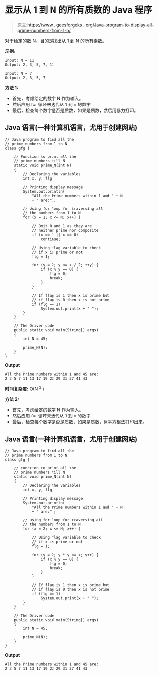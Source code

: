 # 显示从 1 到 N 的所有质数的 Java 程序

> 原文:[https://www . geesforgeks . org/Java-program-to-display-all-prime-numbers-from-1-n/](https://www.geeksforgeeks.org/java-program-to-display-all-prime-numbers-from-1-to-n/)

对于给定的数 N，目的是找出从 1 到 N 的所有素数。

**示例:**

```
Input: N = 11
Output: 2, 3, 5, 7, 11
```

```
Input: N = 7
Output: 2, 3, 5, 7 
```

**方法 1:**

*   首先，考虑给定的数字 N 作为输入。
*   然后应用 for 循环来迭代从 1 到 n 的数字
*   最后，检查每个数字是否是质数，如果是质数，然后用暴力打印。

## Java 语言(一种计算机语言，尤用于创建网站)

```
// Java program to find all the
// prime numbers from 1 to N
class gfg {

    // Function to print all the
    // prime numbers till N
    static void prime_N(int N)
    {
        // Declaring the variables
        int x, y, flg;

        // Printing display message
        System.out.println(
            "All the Prime numbers within 1 and " + N
            + " are:");

        // Using for loop for traversing all
        // the numbers from 1 to N
        for (x = 1; x <= N; x++) {

            // Omit 0 and 1 as they are
            // neither prime nor composite
            if (x == 1 || x == 0)
                continue;

            // Using flag variable to check
            // if x is prime or not
            flg = 1;

            for (y = 2; y <= x / 2; ++y) {
                if (x % y == 0) {
                    flg = 0;
                    break;
                }
            }

            // If flag is 1 then x is prime but
            // if flag is 0 then x is not prime
            if (flg == 1)
                System.out.print(x + " ");
        }
    }

    // The Driver code
    public static void main(String[] args)
    {
        int N = 45;

        prime_N(N);
    }
}
```

**Output**

```
All the Prime numbers within 1 and 45 are:
2 3 5 7 11 13 17 19 23 29 31 37 41 43 
```

**时间复杂度:** O(N <sup>2</sup> )

**方法 2:**

*   首先，考虑给定的数字 N 作为输入。
*   然后应用 for 循环来迭代从 1 到 n 的数字
*   最后，检查每个数字是否是质数，如果是质数，用平方根法打印出来。

## Java 语言(一种计算机语言，尤用于创建网站)

```
// Java program to find all the
// prime numbers from 1 to N
class gfg {

    // Function to print all the
    // prime numbers till N
    static void prime_N(int N)
    {
        // Declaring the variables
        int x, y, flg;

        // Printing display message
        System.out.println(
            "All the Prime numbers within 1 and " + N
            + " are:");

        // Using for loop for traversing all
        // the numbers from 1 to N
        for (x = 2; x <= N; x++) {

            // Using flag variable to check
            // if x is prime or not
            flg = 1;

            for (y = 2; y * y <= x; y++) {
                if (x % y == 0) {
                    flg = 0;
                    break;
                }
            }

            // If flag is 1 then x is prime but
            // if flag is 0 then x is not prime
            if (flg == 1)
                System.out.print(x + " ");
        }
    }

    // The Driver code
    public static void main(String[] args)
    {
        int N = 45;

        prime_N(N);
    }
}
```

**Output**

```
All the Prime numbers within 1 and 45 are:
2 3 5 7 11 13 17 19 23 29 31 37 41 43 
```